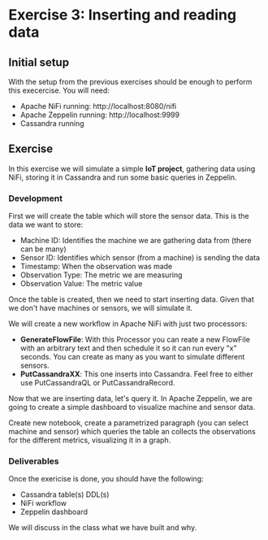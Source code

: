 # Exercise 3: Inserting and reading data

## Initial setup

With the setup from the previous exercises should be enough to perform this execercise.
You will need:

* Apache NiFi running: http://localhost:8080/nifi
* Apache Zeppelin running: http://localhost:9999
* Cassandra running

## Exercise

In this exercise we will simulate a simple **IoT project**, gathering data using NiFi, storing it in Cassandra and run some basic queries in Zeppelin.

### Development

First we will create the table which will store the sensor data. This is the data we want to store:

* Machine ID: Identifies the machine we are gathering data from (there can be many)
* Sensor ID: Identifies which sensor (from a machine) is sending the data
* Timestamp: When the observation was made
* Observation Type: The metric we are measuring
* Observation Value: The metric value

Once the table is created, then we need to start inserting data. Given that we don't have machines or sensors, we will simulate it.

We will create a new workflow in Apache NiFi with just two processors:

* **GenerateFlowFile**: With this Processor you can reate a new FlowFile with an arbitrary text and then schedule it so it can run every "x" seconds. You can create as many as you want to simulate different sensors.
* **PutCassandraXX**: This one inserts into Cassandra. Feel free to either use PutCassandraQL or PutCassandraRecord.

Now that we are inserting data, let's query it. In Apache Zeppelin, we are going to create a simple dashboard to visualize machine and sensor data.

Create new notebook, create a parametrized paragraph (you can select machine and sensor) which queries the table an collects the observations for the different metrics, visualizing it in a graph. 

### Deliverables

Once the exericise is done, you should have the following:

* Cassandra table(s) DDL(s)
* NiFi workflow
* Zeppelin dashboard

We will discuss in the class what we have built and why.